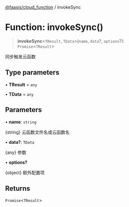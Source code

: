 [@faasjs/cloud_function](../README.md) / invokeSync

# Function: invokeSync()

> **invokeSync**\<`TResult`, `TData`\>(`name`, `data`?, `options`?): `Promise`\<`TResult`\>

同步触发云函数

## Type parameters

• **TResult** = `any`

• **TData** = `any`

## Parameters

• **name**: `string`

{string} 云函数文件名或云函数名

• **data?**: `TData`

{any} 参数

• **options?**

{object} 额外配置项

## Returns

`Promise`\<`TResult`\>
